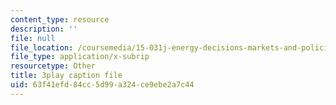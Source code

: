 ```yaml
---
content_type: resource
description: ''
file: null
file_location: /coursemedia/15-031j-energy-decisions-markets-and-policies-spring-2012/63f41efd84cc5d99a324ce9ebe2a7c44_0pB2Wn6fvj4.vtt
file_type: application/x-subrip
resourcetype: Other
title: 3play caption file
uid: 63f41efd-84cc-5d99-a324-ce9ebe2a7c44
---
```

